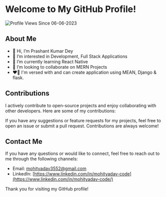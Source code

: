 # Welcome to My GitHub Profile!
![Profile Views Since 06-06-2023](https://komarev.com/ghpvc/?username=Mohityadav-code&label=Profile+Views)

## About Me

* 👋 Hi, I’m Prashant Kumar Dey
* 👀 I’m interested in Development, Full Stack Applications
* 🌱 I’m currently learning React Native
* 💞️ I’m looking to collaborate on MERN Projects
* ❤️‍🔥 I'm versed with and can create application using MEAN, Django & flask.

## Contributions

I actively contribute to open-source projects and enjoy collaborating with other developers. Here are some of my contributions:

If you have any suggestions or feature requests for my projects, feel free to open an issue or submit a pull request. Contributions are always welcome!

## Contact Me

If you have any questions or would like to connect, feel free to reach out to me through the following channels:

- Email: [mohityadav3552@gmail.com](mailto:mohityadav3552@gmail.com)
- LinkedIn: [https://www.linkedin.com/in/mohityadav-code](https://www.linkedin.com/in/mohityadav-code/)

Thank you for visiting my GitHub profile!

